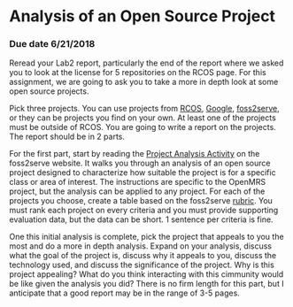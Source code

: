 # Analysis of an Open Source Project
### Due date 6/21/2018

Reread your Lab2 report, particularly the end of the report where we asked you to look at the license for 5 repositories on the RCOS page. For this assignment, we are going to ask you to take a more in depth look at some open source projects.

Pick three projects. You can use projects from [RCOS](https://rcos.io), [Google](https://opensource.google.com/projects/explore/featured), [foss2serve](http://foss2serve.org/index.php/HFOSS_Projects), or they can be projects you find on your own. At least one of the projects must be outside of RCOS. You are going to write a report on the projects. The report should be in 2 parts. 

For the first part, start by reading the [Project Analysis Activity](http://foss2serve.org/index.php/Project_Evaluation_(Activity)) on the foss2serve website. It walks you through an analysis of an open source project designed to characterize how suitable the project is for a specific class or area of interest. The instructions are specific to the OpenMRS project, but the analysis can be applied to any project. For each of the projects you choose, create a table based on the foss2serve [rubric](http://foss2serve.org/index.php/Project_Evaluation_Rubric_(Activity)). You must rank each project on every criteria and you must provide supporting evaluation data, but the data can be short. 1 sentence per criteria is fine.

One this initial analysis is complete, pick the project that appeals to you the most and do a more in depth analysis. Expand on your analysis, discuss what the goal of the project is, discuss why it appeals to you, discuss the technology used, and discuss the significance of the project. Why is this project appealing? What do you think interacting with this cimmunity would be like given the analysis you did? There is no firm length for this part, but I anticipate that a good report may be in the range of 3-5 pages.


